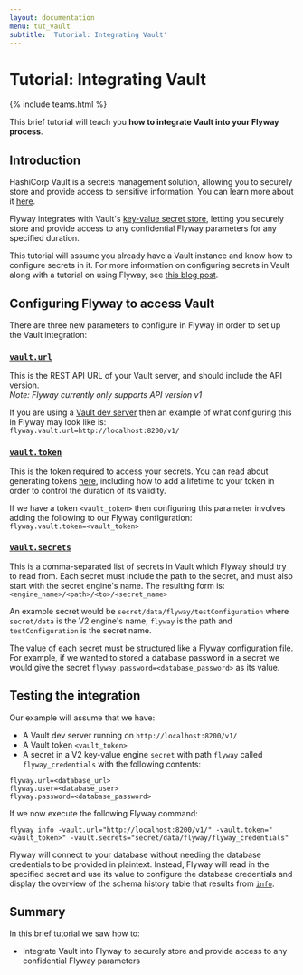 ```yaml
---
layout: documentation
menu: tut_vault
subtitle: 'Tutorial: Integrating Vault'
---
```

# Tutorial: Integrating Vault
{% include teams.html %}

This brief tutorial will teach you **how to integrate Vault into your Flyway process**.

## Introduction

HashiCorp Vault is a secrets management solution, allowing you to securely store and provide access to sensitive information. You can learn more about it [here](https://www.vaultproject.io/).

Flyway integrates with Vault's [key-value secret store](https://www.vaultproject.io/docs/secrets/kv), letting you securely store and provide access to any confidential Flyway parameters for any specified duration.

This tutorial will assume you already have a Vault instance and know how to configure secrets in it. For more information on configuring secrets in Vault along with a tutorial on using Flyway, see [this blog post](/blog/integrating-vault-to-secure-flyway-parameters).

## Configuring Flyway to access Vault

There are three new parameters to configure in Flyway in order to set up the Vault integration:

### [`vault.url`](/documentation/configuration/parameters/vaultUrl)

This is the REST API URL of your Vault server, and should include the API version.<br/>
_Note: Flyway currently only supports API version v1_

If you are using a [Vault dev server](https://learn.hashicorp.com/tutorials/vault/getting-started-dev-server) then an example of what configuring this in Flyway may look like is:<br/>
`flyway.vault.url=http://localhost:8200/v1/`

### [`vault.token`](/documentation/configuration/parameters/vaultToken)

This is the token required to access your secrets. You can read about generating tokens [here](https://www.vaultproject.io/docs/commands/token/create), including how to add a lifetime to your token in order to control the duration of its validity.

If we have a token `<vault_token>` then configuring this parameter involves adding the following to our Flyway configuration:<br/>
`flyway.vault.token=<vault_token>`

### [`vault.secrets`](/documentation/configuration/parameters/vaultSecrets)

This is a comma-separated list of secrets in Vault which Flyway should try to read from. Each secret must include the path to the secret, and must also start with the secret engine's name. The resulting form is:<br/>
`<engine_name>/<path>/<to>/<secret_name>`

An example secret would be `secret/data/flyway/testConfiguration` where `secret/data` is the V2 engine's name, `flyway` is the path and `testConfiguration` is the secret name.

The value of each secret must be structured like a Flyway configuration file. For example, if we wanted to stored a database password in a secret we would give the secret `flyway.password=<database_password>` as its value.

## Testing the integration

Our example will assume that we have:

- A Vault dev server running on `http://localhost:8200/v1/`
- A Vault token `<vault_token>`
- A secret in a V2 key-value engine `secret` with path `flyway` called `flyway_credentials` with the following contents:

```
flyway.url=<database_url>
flyway.user=<database_user>
flyway.password=<database_password>
```

If we now execute the following Flyway command: 

```
flyway info -vault.url="http://localhost:8200/v1/" -vault.token="<vault_token>" -vault.secrets="secret/data/flyway/flyway_credentials"
```

Flyway will connect to your database without needing the database credentials to be provided in plaintext. Instead, Flyway will read in the specified secret and use its value to configure the database credentials and display the overview of the schema history table that results from [`info`](/documentation/command/info).

## Summary

In this brief tutorial we saw how to:

- Integrate Vault into Flyway to securely store and provide access to any confidential Flyway parameters
